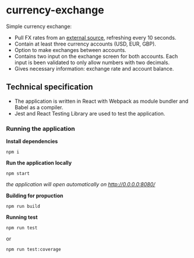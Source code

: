 # currency-exchange

Simple currency exchange:
* Pull FX rates from an [external source](https://exchangeratesapi.io), refreshing every 10 seconds.
* Contain at least three currency accounts (USD, EUR, GBP).
* Option to make exchanges between accounts.
* Contains two input on the exchange screen for both accounts. Each input is been validated to only allow numbers with two decimals.
* Gives necessary information: exchange rate and account balance.

## Technical specification

* The application is written in React with Webpack as module bundler and Babel as a compiler.
* Jest and React Testing Library are used to test the application.

### Running the application

**Install dependencies**

```
npm i
```

**Run the application locally**

```
npm start
```

*the application will open automatically on http://0.0.0.0:8080/*


**Building for propuction**
```
npm run build
```

**Running test**
```
npm run test
```
or
```
npm run test:coverage
```
